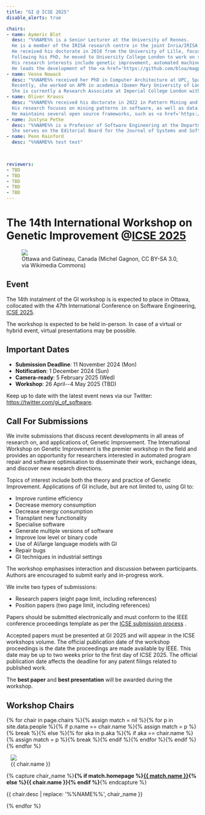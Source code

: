 ```yaml
---
title: "GI @ ICSE 2025"
disable_alerts: true

chairs:
- name: Aymeric Blot
  desc: "%%NAME%% is a Senior Lecturer at the University of Rennes.
  He is a member of the IRISA research centre in the joint Inria/IRISA DiverSE team.
  He received his doctorate in 2018 from the University of Lille, focusing on automated algorithm design for multi-objective combinatorial optimisation.
  Following his PhD, he moved to University College London to work on software specialization using genetic improvement.
  His research interests include genetic improvement, automated machine learning, algorithm configuration, and evolutionary computation.
  He leads the development of the <a href='https://github.com/bloa/magpie'>Magpie</a> automated software improvement framework."
- name: Vesna Nowack
  desc: "%%NAME%% received her PhD in Computer Architecture at UPC, Spain (2016).
  Recently, she worked on APR in academia (Queen Mary University of London, Lancaster University) and industry (Bloomberg).
  She is currently a Research Associate at Imperial College London with a focus on human-in-the-loop ML systems."
- name: Oliver Krauss
  desc: "%%NAME%% received his doctorate in 2022 in Pattern Mining and Genetic Improvement in Compilers and Interpeters.
  His research focuses on mining patterns in software, as well as data, to improve runtime performance and energy consumption.
  He maintains several open source frameworks, such as <a href='https://amaru.dev'>Amaru</a>)."
- name: Justyna Petke
  desc: "%%NAME%% is a Professor of Software Engineering at the Department of Computer Science, University College London. She is a member of the CREST centre and the SOLAR group. Her current research focuses on Genetic Improvement. She also has expertise in Combinatorial Interaction Testing, Constraint Satisfaction and Search-Based Software Engineering. She held an EPSRC Early Career Fellowship on Automated Software Specialisation Using Genetic Improvement (2017-2023).
  She serves on the Editorial Board for the Journal of Systems and Software, Empirical Software Engineering, Genetic Programming and Evolvable Machines, Engineering Applications of Artificial Intelligence, and as Deputy Editor-in-Chief for the Automated Software Engineering journal."
- name: Penn Rainford
  desc: "%%NAME%% test text"

  

reviewers:
- TBD
- TBD
- TBD
- TBD
- TBD
---
```


# The 14th International Workshop on Genetic Improvement @[ICSE 2025](https://conf.researchr.org/home/icse-2025)


<figure class="figure">
  <img class="figure-img img-fluid" src="https://upload.wikimedia.org/wikipedia/commons/6/6e/Ottawa_skyline.jpg">
  <figcaption class="figure-caption text-right">Ottawa and Gatineau, Canada (Michel Gagnon, CC BY-SA 3.0, via Wikimedia Commons)</figcaption>
</figure>


## Event

The 14th instalment of the GI workshop is is expected to place in Ottawa, collocated with the 47th International Conference on Software Engineering, [ICSE 2025](https://conf.researchr.org/home/icse-2025).

The workshop is expected to be held in-person.
In case of a virtual or hybrid event, virtual presentations may be possible.


## Important Dates

- **Submission Deadline**: 11 November 2024 (Mon)
- **Notification**: 1 December 2024 (Sun)
- **Camera-ready**: 5 February 2025 (Wed)
- **Workshop**: 26 April--4 May 2025 (TBD)

Keep up to date with the latest event news via our Twitter: <https://twitter.com/gi_of_software>.


## <a name="CFP"></a> Call For Submissions

We invite submissions that discuss recent developments in all areas of research on, and applications of, Genetic Improvement.
The International Workshop on Genetic Improvement is the premier workshop in the field and provides an opportunity for researchers interested in automated program repair and software optimisation to disseminate their work, exchange ideas, and discover new research directions.

Topics of interest include both the theory and practice of Genetic Improvement.
Applications of GI include, but are not limited to, using GI to:
- Improve runtime efficiency
- Decrease memory consumption
- Decrease energy consumption
- Transplant new functionality
- Specialise software
- Generate multiple versions of software
- Improve low level or binary code
- Use of AI/large language models with GI
- Repair bugs
- GI techniques in industrial settings

The workshop emphasises interaction and discussion between participants.  
Authors are encouraged to submit early and in-progress work.

We invite two types of submissions:
- Research papers (eight page limit, including references)
- Position papers (two page limit, including references)

Papers should be submitted electronically and must conform to the IEEE conference proceedings template as per the [ICSE submission process](https://conf.researchr.org/track/icse-2025/icse-2025-research-track) .

Accepted papers must be presented at GI 2025 and will appear in the ICSE workshops volume.
The official publication date of the workshop proceedings is the date the proceedings are made available by IEEE.
This date may be up to two weeks prior to the first day of ICSE 2025.
The official publication date affects the deadline for any patent filings related to published work.

The **<i class="fa-solid fa-award"></i> best paper** and **<i class="fa-solid fa-award"></i> best presentation** will be awarded during the workshop.


## <a name="chairs"></a> Workshop Chairs

{% for chair in page.chairs %}{% assign match = nil %}{% for p in site.data.people %}{% if p.name == chair.name %}{% assign match = p %}{% break %}{% else %}{% for aka in p.aka %}{% if aka == chair.name %}{% assign match = p %}{% break %}{% endif %}{% endfor %}{% endif %}{% endfor %}
<figure class="figure float-left" style="width:150px; margin: auto 0.8em;">
  <div class="float-right">
    <img class="figure-img rounded img-thumbnail" style="max-width: 150px; max-height: 150px;" src="{{ match.img | relative_url }}" onerror="this.onerror=null; this.src='{{ "/profile_images/blank.jpg" | relative_url }}'">
    <figcaption class="figure-caption text-right">{{ chair.name }}</figcaption>
  </div>
</figure>

{% capture chair_name %}<b>{% if match.homepage %}<a href="{{ match.homepage }}">{{ match.name }}</a>{% else %}{{ chair.name }}{% endif %}</b>{% endcapture %}
<p class="clearfix">
  {{ chair.desc | replace: '%%NAME%%', chair_name }}
</p>
{% endfor %}
